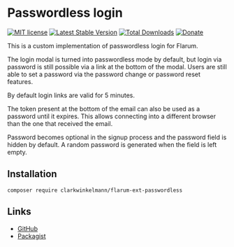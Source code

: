 # Passwordless login

[![MIT license](https://img.shields.io/badge/license-MIT-blue.svg)](https://github.com/clarkwinkelmann/flarum-ext-passwordless/blob/master/LICENSE.md) [![Latest Stable Version](https://img.shields.io/packagist/v/clarkwinkelmann/flarum-ext-passwordless.svg)](https://packagist.org/packages/clarkwinkelmann/flarum-ext-passwordless) [![Total Downloads](https://img.shields.io/packagist/dt/clarkwinkelmann/flarum-ext-passwordless.svg)](https://packagist.org/packages/clarkwinkelmann/flarum-ext-passwordless) [![Donate](https://img.shields.io/badge/paypal-donate-yellow.svg)](https://www.paypal.me/clarkwinkelmann)

This is a custom implementation of passwordless login for Flarum.

The login modal is turned into passwordless mode by default, but login via password is still possible via a link at the bottom of the modal.
Users are still able to set a password via the password change or password reset features.

By default login links are valid for 5 minutes.

The token present at the bottom of the email can also be used as a password until it expires.
This allows connecting into a different browser than the one that received the email.

Password becomes optional in the signup process and the password field is hidden by default.
A random password is generated when the field is left empty.

## Installation

    composer require clarkwinkelmann/flarum-ext-passwordless

## Links

- [GitHub](https://github.com/clarkwinkelmann/flarum-ext-passwordless)
- [Packagist](https://packagist.org/packages/clarkwinkelmann/flarum-ext-passwordless)

